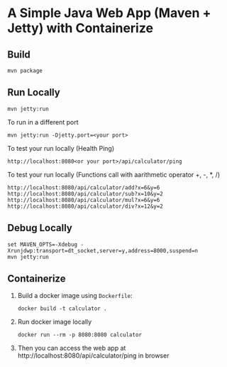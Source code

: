 # A Simple Java Web App (Maven + Jetty) with Containerize

## Build
```shell
mvn package
```

## Run Locally
```shell
mvn jetty:run
```
To run in a different port
```shell
mvn jetty:run -Djetty.port=<your port>
```
To test your run locally (Health Ping)
```shell
http://localhost:8080<or your port>/api/calculator/ping
```
To test your run locally (Functions call with aarithmetic operator +, -, *, /)
```shell
http://localhost:8080/api/calculator/add?x=6&y=6
http://localhost:8080/api/calculator/sub?x=10&y=2
http://localhost:8080/api/calculator/mul?x=6&y=6
http://localhost:8080/api/calculator/div?x=12&y=2
```

## Debug Locally
```shell
set MAVEN_OPTS=-Xdebug -Xrunjdwp:transport=dt_socket,server=y,address=8000,suspend=n
mvn jetty:run
```

## Containerize
1. Build a docker image using `Dockerfile`:
   ```
   docker build -t calculator .
   ```
2. Run docker image locally
   ```
   docker run --rm -p 8080:8080 calculator
   ```
3. Then you can access the web app at http://localhost:8080/api/calculator/ping in browser


